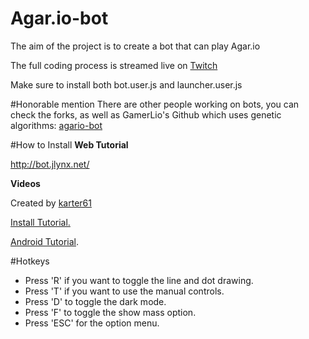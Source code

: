 # Agar.io-bot
The aim of the project is to create a bot that can play Agar.io

The full coding process is streamed live on [Twitch](http://www.twitch.tv/apostolique)

Make sure to install both bot.user.js and launcher.user.js

#Honorable mention
There are other people working on bots, you can check the forks, as well as GamerLio's Github which uses genetic algorithms: [agario-bot](https://github.com/leomwu/agario-bot)

#How to Install
**Web Tutorial**

http://bot.jlynx.net/

**Videos**

Created by [karter61](https://www.youtube.com/user/karter61/)

[Install Tutorial.](https://www.youtube.com/watch?v=Zvq38nmCm1s)

[Android Tutorial](https://www.youtube.com/watch?v=x2-DFRnEFBU).

#Hotkeys

* Press 'R' if you want to toggle the line and dot drawing.
* Press 'T' if you want to use the manual controls.
* Press 'D' to toggle the dark mode.
* Press 'F' to toggle the show mass option.
* Press 'ESC' for the option menu.
